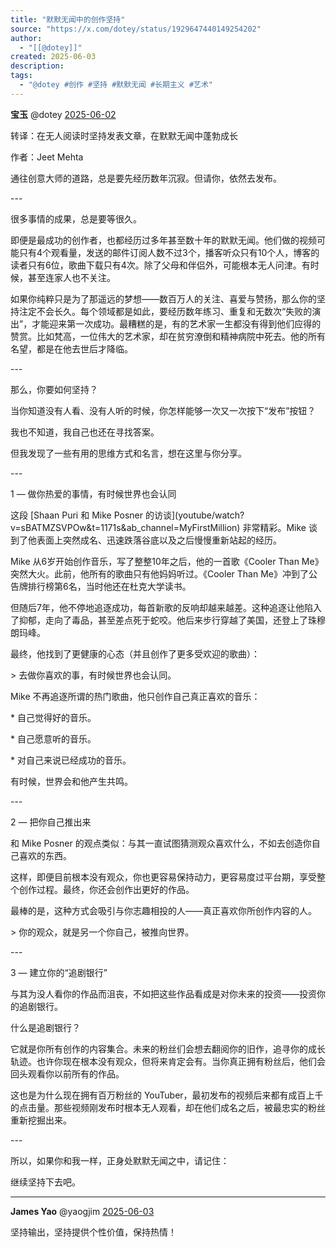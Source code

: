 ```yaml
---
title: "默默无闻中的创作坚持"
source: "https://x.com/dotey/status/1929647440149254202"
author:
  - "[[@dotey]]"
created: 2025-06-03
description:
tags:
  - "@dotey #创作 #坚持 #默默无闻 #长期主义 #艺术"
---
```

**宝玉** @dotey [2025-06-02](https://x.com/dotey/status/1929647440149254202)

转译：在无人阅读时坚持发表文章，在默默无闻中蓬勃成长

作者：Jeet Mehta

通往创意大师的道路，总是要先经历数年沉寂。但请你，依然去发布。  
  
\---  
  
很多事情的成果，总是要等很久。  
  
即便是最成功的创作者，也都经历过多年甚至数十年的默默无闻。他们做的视频可能只有4个观看量，发送的邮件订阅人数不过3个，播客听众只有10个人，博客的读者只有6位，歌曲下载只有4次。除了父母和伴侣外，可能根本无人问津。有时候，甚至连家人也不关注。  
  
如果你纯粹只是为了那遥远的梦想——数百万人的关注、喜爱与赞扬，那么你的坚持注定不会长久。每个领域都是如此，要经历数年练习、重复和无数次“失败的演出”，才能迎来第一次成功。最糟糕的是，有的艺术家一生都没有得到他们应得的赞赏。比如梵高，一位伟大的艺术家，却在贫穷潦倒和精神病院中死去。他的所有名望，都是在他去世后才降临。  
  
\---  
  
那么，你要如何坚持？  
  
当你知道没有人看、没有人听的时候，你怎样能够一次又一次按下“发布”按钮？  
  
我也不知道，我自己也还在寻找答案。  
  
但我发现了一些有用的思维方式和名言，想在这里与你分享。  
  
\---  
  
1 — 做你热爱的事情，有时候世界也会认同  
  
这段 \[Shaan Puri 和 Mike Posner 的访谈\](youtube/watch?v=sBATMZSVPOw&t=1171s&ab\_channel=MyFirstMillion) 非常精彩。Mike 谈到了他表面上突然成名、迅速跌落谷底以及之后慢慢重新站起的经历。  
  
Mike 从6岁开始创作音乐，写了整整10年之后，他的一首歌《Cooler Than Me》突然大火。此前，他所有的歌曲只有他妈妈听过。《Cooler Than Me》冲到了公告牌排行榜第6名，当时他还在杜克大学读书。  
  
但随后7年，他不停地追逐成功，每首新歌的反响却越来越差。这种追逐让他陷入了抑郁，走向了毒品，甚至差点死于蛇咬。他后来步行穿越了美国，还登上了珠穆朗玛峰。  
  
最终，他找到了更健康的心态（并且创作了更多受欢迎的歌曲）：  
  
\> 去做你喜欢的事，有时候世界也会认同。  
  
Mike 不再追逐所谓的热门歌曲，他只创作自己真正喜欢的音乐：  
  
\* 自己觉得好的音乐。

\* 自己愿意听的音乐。

\* 对自己来说已经成功的音乐。  
  
有时候，世界会和他产生共鸣。  
  
\---  
  
2 — 把你自己推出来  
  
和 Mike Posner 的观点类似：与其一直试图猜测观众喜欢什么，不如去创造你自己喜欢的东西。  
  
这样，即便目前根本没有观众，你也更容易保持动力，更容易度过平台期，享受整个创作过程。最终，你还会创作出更好的作品。  
  
最棒的是，这种方式会吸引与你志趣相投的人——真正喜欢你所创作内容的人。  
  
\> 你的观众，就是另一个你自己，被推向世界。  
  
\---  
  
3 — 建立你的“追剧银行”  
  
与其为没人看你的作品而沮丧，不如把这些作品看成是对你未来的投资——投资你的追剧银行。  
  
什么是追剧银行？  
  
它就是你所有创作的内容集合。未来的粉丝们会想去翻阅你的旧作，追寻你的成长轨迹。也许你现在根本没有观众，但将来肯定会有。当你真正拥有粉丝后，他们会回头观看你以前所有的作品。  
  
这也是为什么现在拥有百万粉丝的 YouTuber，最初发布的视频后来都有成百上千的点击量。那些视频刚发布时根本无人观看，却在他们成名之后，被最忠实的粉丝重新挖掘出来。  
  
\---  
  
所以，如果你和我一样，正身处默默无闻之中，请记住：  
  
继续坚持下去吧。

---

**James Yao** @yaogjim [2025-06-03](https://x.com/yaogjim/status/1929850125469589846)

坚持输出，坚持提供个性价值，保持热情！